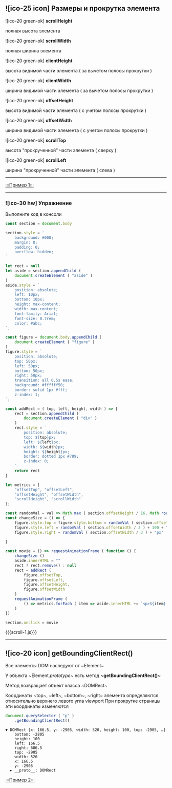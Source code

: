 ## ![ico-25 icon] Размеры и прокрутка элемента

![ico-20 green-ok] **scrollHeight**

полная высота элемента

![ico-20 green-ok] **scrollWidth**

полная ширина элемента

![ico-20 green-ok] **clientHeight**

высота видимой части элемента ( за вычетом полосы прокрутки )

![ico-20 green-ok] **clientWidth**

ширина видимой части элемента ( за вычетом полосы прокрутки )


![ico-20 green-ok] **offsetHeight**

высота видимой части элемента ( с учетом полосы прокрутки )

![ico-20 green-ok] **offsetWidth**

ширина видимой части элемента ( с учетом полосы прокрутки )

![ico-20 green-ok] **scrollTop**

высота "прокрученной" части элемента ( сверху )

![ico-20 green-ok] **scrollLeft**

ширина "прокрученной" части элемента ( слева )

_____________________________________

[:::Пример 1:::](https://garevna.github.io/js-samples/chanks/scroll.html)

_____________________________________

### ![ico-30 hw] Упражнение

Выполните код в консоли

~~~~js
const section = document.body

section.style = `
    background: #000;
    margin: 0;
    padding: 0;
    overflow: hidden;
`

let rect = null
let aside = section.appendChild (
    document.createElement ( "aside" )
)
aside.style = `
    position: absolute;
    left: 10px;
    bottom: 10px;
    height: max-content;
    width: max-content;
    font-family: Arial;
    font-size: 0.7rem;
    color: #abc;
`;

const figure = document.body.appendChild (
    document.createElement ( "figure" )
)
figure.style = `
    position: absolute;
    top: 50px;
    left: 50px;
    bottom: 50px;
    right: 50px;
    transition: all 0.5s ease;
    background: #ffffff50;
    border: solid 1px #fff;
    z-index: 1;
`;

const addRect = ( top, left, height, width ) => {
    rect = section.appendChild (
        document.createElement ( "div" )
    )
    rect.style = `
        position: absolute;
        top: ${top}px;
        left: ${left}px;
        width: ${width}px;
        height: ${height}px;
        border: dotted 1px #789;
        z-index: 0;
    `
    return rect
}

let metrics = [
    "offsetTop", "offsetLeft",
    "offsetHeight", "offsetWidth",
    "scrollHeight", "scrollWidth"
];

const randomVal = val => Math.max ( section.offsetHeight / 16, Math.round ( Math.random() * val ) )
const changeSize = () => {
    figure.style.top = figure.style.bottom = randomVal ( section.offsetHeight / 3 ) + "px"
    figure.style.left = randomVal ( section.offsetWidth / 3 ) + 100 + "px"
    figure.style.right = randomVal ( section.offsetWidth / 3 ) + "px"
  
}

const movie = () => requestAnimationFrame ( function () {
    changeSize ()
    aside.innerHTML = ""
    rect ? rect.remove() : null
    rect = addRect (
        figure.offsetTop,
        figure.offsetLeft,
        figure.offsetHeight,
        figure.offsetWidth
    )
    requestAnimationFrame (
        () => metrics.forEach ( item => aside.innerHTML += `<p>${item}: ${figure[item]}</p>` )
    )
})

section.onclick = movie
~~~~

{{{scroll-1.js}}}

__________________________________________________

## ![ico-20 icon] getBoundingClientRect()

Все элементы DOM наследуют от ~Element~

У объекта ~Element._prototype_~ есть метод **~getBoundingClientRect()~**


Метод возвращает объект класса ~DOMRect~

Координаты ~top~, ~left~, ~bottom~, ~right~ элемента определяются относительно верхнего левого угла viewport
При прокрутке страницы эти координаты изменяются

~~~js
document.querySelector ( "p" )
    .getBoundingClientRect()
~~~

~~~console
▼ DOMRect {x: 166.5, y: -2905, width: 520, height: 100, top: -2905, …}
    bottom: -2805
    height: 100
    left: 166.5
    right: 686.5
    top: -2905
    width: 520
    x: 166.5
    y: -2905
  ► __proto__: DOMRect
~~~

[:::Пример 2:::](https://garevna.github.io/js-samples/chanks/getBoundingClientRect.html)
